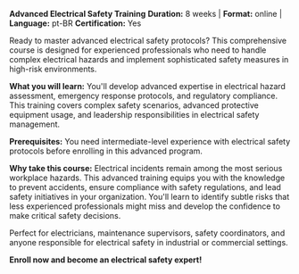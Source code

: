 **Advanced Electrical Safety Training**
**Duration:** 8 weeks | **Format:** online | **Language:** pt-BR
**Certification:** Yes

Ready to master advanced electrical safety protocols? This comprehensive course is designed for experienced professionals who need to handle complex electrical hazards and implement sophisticated safety measures in high-risk environments.

**What you will learn:**
You'll develop advanced expertise in electrical hazard assessment, emergency response protocols, and regulatory compliance. This training covers complex safety scenarios, advanced protective equipment usage, and leadership responsibilities in electrical safety management.

**Prerequisites:**
You need intermediate-level experience with electrical safety protocols before enrolling in this advanced program.

**Why take this course:**
Electrical incidents remain among the most serious workplace hazards. This advanced training equips you with the knowledge to prevent accidents, ensure compliance with safety regulations, and lead safety initiatives in your organization. You'll learn to identify subtle risks that less experienced professionals might miss and develop the confidence to make critical safety decisions.

Perfect for electricians, maintenance supervisors, safety coordinators, and anyone responsible for electrical safety in industrial or commercial settings.

**Enroll now and become an electrical safety expert!**